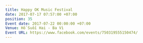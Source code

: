 ```yaml
---
title: Happy OK Music Festival
date: 2017-07-17 07:57:00 +07:00
position: 35
Event date: 2017-07-22 00:00:00 +07:00
Venue: Hồ Suối Hai - Ba Vì
Event URL: https://www.facebook.com/events/750319555150474/
---
```


